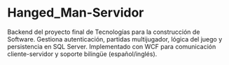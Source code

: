 # Hanged_Man-Servidor
Backend del proyecto final de Tecnologías para la construcción de Software. Gestiona autenticación, partidas multijugador, lógica del juego y persistencia en SQL Server. Implementado con WCF para comunicación cliente-servidor y soporte bilingüe (español/inglés).
